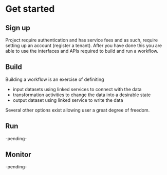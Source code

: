 # Get started

## Sign up
Project require authentication and has service fees and as such, require setting up an account (register a tenant). After you have done this you are able to use the interfaces and APIs required to build and run a workflow.

## Build
Building a workflow is an exercise of definiting
- input datasets using linked services to connect with the data
- transformation activities to change the data into a desirable state
- output dataset using linked service to write the data

Several other options exist allowing user a great degree of freedom.

## Run
-pending-

## Monitor
-pending-
